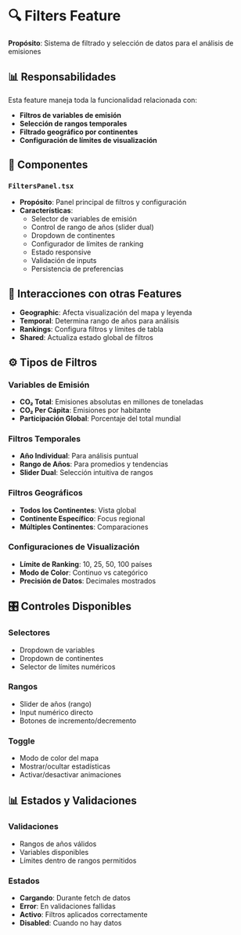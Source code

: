 # 🔍 Filters Feature

**Propósito**: Sistema de filtrado y selección de datos para el análisis de emisiones

## 📊 Responsabilidades

Esta feature maneja toda la funcionalidad relacionada con:

- **Filtros de variables de emisión**
- **Selección de rangos temporales**
- **Filtrado geográfico por continentes**
- **Configuración de límites de visualización**

## 🧩 Componentes

### `FiltersPanel.tsx`

- **Propósito**: Panel principal de filtros y configuración
- **Características**:
  - Selector de variables de emisión
  - Control de rango de años (slider dual)
  - Dropdown de continentes
  - Configurador de límites de ranking
  - Estado responsive
  - Validación de inputs
  - Persistencia de preferencias

## 🔄 Interacciones con otras Features

- **Geographic**: Afecta visualización del mapa y leyenda
- **Temporal**: Determina rango de años para análisis
- **Rankings**: Configura filtros y límites de tabla
- **Shared**: Actualiza estado global de filtros

## ⚙️ Tipos de Filtros

### Variables de Emisión

- **CO₂ Total**: Emisiones absolutas en millones de toneladas
- **CO₂ Per Cápita**: Emisiones por habitante
- **Participación Global**: Porcentaje del total mundial

### Filtros Temporales

- **Año Individual**: Para análisis puntual
- **Rango de Años**: Para promedios y tendencias
- **Slider Dual**: Selección intuitiva de rangos

### Filtros Geográficos

- **Todos los Continentes**: Vista global
- **Continente Específico**: Focus regional
- **Múltiples Continentes**: Comparaciones

### Configuraciones de Visualización

- **Límite de Ranking**: 10, 25, 50, 100 países
- **Modo de Color**: Continuo vs categórico
- **Precisión de Datos**: Decimales mostrados

## 🎛️ Controles Disponibles

### Selectores

- Dropdown de variables
- Dropdown de continentes
- Selector de límites numéricos

### Rangos

- Slider de años (rango)
- Input numérico directo
- Botones de incremento/decremento

### Toggle

- Modo de color del mapa
- Mostrar/ocultar estadísticas
- Activar/desactivar animaciones

## 📊 Estados y Validaciones

### Validaciones

- Rangos de años válidos
- Variables disponibles
- Límites dentro de rangos permitidos

### Estados

- **Cargando**: Durante fetch de datos
- **Error**: En validaciones fallidas
- **Activo**: Filtros aplicados correctamente
- **Disabled**: Cuando no hay datos
